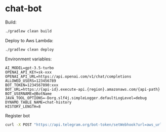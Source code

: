 # chat-bot

Build:

```bash
./gradlew clean build
```

Deploy to Aws Lambda:
```bash
./gradlew clean deploy
```
Environment variables:
```
AI_MODEL=gpt-3.5-turbo
OPENAI_API_KEY=sk-xxx
OPENAI_API_URL=https://api.openai.com/v1/chat/completions
ALLOWED_USERS=123456789
BOT_TOKEN=1234567890:xxx
BOT_URL=https://{api-id}.execute-api.{region}.amazonaws.com/{api-path}
BOT_USERNAME=@BotName
JAVA_TOOL_OPTIONS=-Dorg.slf4j.simpleLogger.defaultLogLevel=debug
DYNAMO_TABLE_NAME=chat-history
HISTORY_LENGTH=8
```
Register bot
```bash
curl -X POST "https://api.telegram.org/bot-token/setWebhook?url=aws_url"
```
